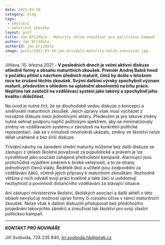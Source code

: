 ```yaml
---
date: 2021-03-10
category: blog
tags:
 - školství
 - maturitní zkoušky
layout: post
title: Jan Břížďala - Maturity nelze zneužívat pro politickou kampaň
author: Jan Břížďala
authorId: jan.brizdala
image: posts/2021-03-10-jan-brizdala-maturity-nelze-zneuzivat.jpg
---
```


Jihlava, 10. března 2021 - **V posledních dnech je velmi aktivní diskuze ohledně formy a obsahu maturitních zkoušek. Premiér Andrej Babiš hned v počátku přišel s návrhem úředních maturit, čímž by došlo v letošním roce ke zrušení těchto zkoušek. Svými dalšími výroky zpochybnil význam maturit, především s ohledem na uplatnění absolventů na trhu práce. Nepřímo tak zaútočil na vzdělávací systém jako takový a zpochybnil jeho kvalitu i důležitost.**

Na úvod je nutné říct, že se dlouhodobě vedou diskuze o koncepci a směřování maturitních zkoušek. Jejich úpravy však musí vycházet z rozvážné diskuze mezi jednotlivými aktéry. Především je pro takové změny nutné sehnat podporu napříč politickým spektrem, aby se minimalizovaly změny ve vzdělávacím systému v závislosti na konkrétní politické reprezentaci. Jak se v minulosti mnohokrát ukázalo, změny ve školství nelze dělat unáhleně a bez širší diskuze.

Triviální návrhy na zavedení úřední maturity můžeme bez další diskuze se zástupci z oblasti školství považovat za populistické a právem je lze vysvětlovat jako součást zahájené předvolební kampaně. Alarmující jsou protichůdná vyjádření směrem k široké veřejnosti, a to ze strany jednotlivých členů vlády. Ředitelé škol a učitelé jsou zodpovědní za vzdělávání žáků, včetně jejich přípravy k maturitním zkouškám. Rozhodně většina z nich odvádí svoji práci kvalitně a také žáci si uvědomují nezbytnost a povinnost distančního vzdělávání za stávající situace.

Ani zástupci ministerstva školství, školských asociací a další aktéři v této oblasti nevylučují možnost úprav formy či rozsahu učiva v rámci maturitních zkoušek. Nelze však k dalším diskuzím přistupovat bez předchozího projednání takovýchto záměrů a zneužívat tak školství pro svoji vlastní politickou kampaň.  

---

***KONTAKT PRO NOVINÁŘE*** 

Jiří Svoboda, 724 235 840, <jiri.svoboda.hb@pirati.cz>
